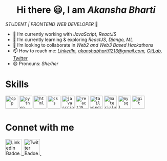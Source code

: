 <div align="center">

# Hi there 😃, I am _Akansha Bharti_ 
</div>

_STUDENT | FRONTEND WEB DEVELOPER_ 🚀


- 🔭 I’m currently working with _JavaScript, ReactJS_
- 🌱 I’m currently learning & exploring  _ReactJS, Django, ML_ 
- 👯 I’m looking to collaborate in _Web2 and Web3 Based Hackathons_
- 📫 How to reach me:  _[LinkedIn](https://www.linkedin.com/in/akansha-bharti/), [akanshabharti1213@gmail.com](akanshabharti1213@gmail.com), [GitLab](https://gitlab.com/akansha1213), [Twitter](https://twitter.com/Akansha_1213)_
- 😄 Pronouns: _She/her_


# Skills
<code><img height="40" src="https://w7.pngwing.com/pngs/46/626/png-transparent-c-logo-the-c-programming-language-computer-icons-computer-programming-source-code-programming-miscellaneous-template-blue-thumbnail.png" alt="cpp"></code>
<code><img height="40" src="https://w7.pngwing.com/pngs/364/982/png-transparent-python-programming-language-computer-programming-language-angle-text-computer-thumbnail.png" alt="python"></code>
<code><img height="40" src="https://encrypted-tbn0.gstatic.com/images?q=tbn:ANd9GcR7_tMa1St1KwkT8U81V4nrQsBSmkayPAo2Rg&usqp=CAU" alt="html"></code>
<code><img height="40" src="https://w7.pngwing.com/pngs/4/808/png-transparent-css3-css3-logo-logo-language-programming-language-css-3d-icon-thumbnail.png" alt="css"></code>
<code><img height="40" src="https://e7.pngegg.com/pngimages/602/440/png-clipart-javascript-open-logo-number-js-angle-text-thumbnail.png" alt="javascript"></code>
<code><img height="40" src="https://w7.pngwing.com/pngs/79/518/png-transparent-js-react-js-logo-react-react-native-logos-icon-thumbnail.png" alt="reactJS"></code>
<code><img height="40" src="https://static-00.iconduck.com/assets.00/tailwind-css-icon-2048x1229-u8dzt4uh.png" alt="tailwindcss"></code>
<code><img height="40" src="https://w7.pngwing.com/pngs/761/513/png-transparent-material-ui-logo-thumbnail.png" alt="materialui"></code>
<code><img height="40" src="https://static-00.iconduck.com/assets.00/database-mysql-icon-923x1024-37xcgdyl.png" alt="mysql"></code>
<code><img height="40" src="https://w7.pngwing.com/pngs/646/324/png-transparent-github-computer-icons-github-logo-monochrome-head-thumbnail.png" alt="git"></code>

# Connet with me
<a href="https://www.linkedin.com/in/akansha-bharti/">
  <img src="https://assets-global.website-files.com/62573309268f9df7fb973ab8/630cdba01763f100980b090f_5e8fc7a5c3c15b69d9c87be0_1200px-Linkedin.svg.png" width="50" height="50" alt="LinkedIn Badge">&nbsp
</a>
<a href="https://twitter.com/Akansha_1213">
  <img src="https://freelogopng.com/images/all_img/1690643591twitter-x-logo-png.png" width="50" height="50" alt="Twitter Badge">
</a>&nbsp








